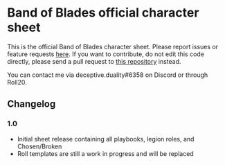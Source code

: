 # Band of Blades official character sheet

This is the official Band of Blades character sheet. Please report issues or
feature requests [here](https://github.com/joesinghaus/Band-of-Blades/issues).
If you want to contribute, do not edit this code directly, please send a pull
request to [this repository](https://github.com/joesinghaus/Band-of-Blades)
instead.

You can contact me via deceptive.duality#6358 on Discord or through Roll20.

## Changelog

### 1.0

* Initial sheet release containing all playbooks, legion roles, and
  Chosen/Broken
* Roll templates are still a work in progress and will be replaced
